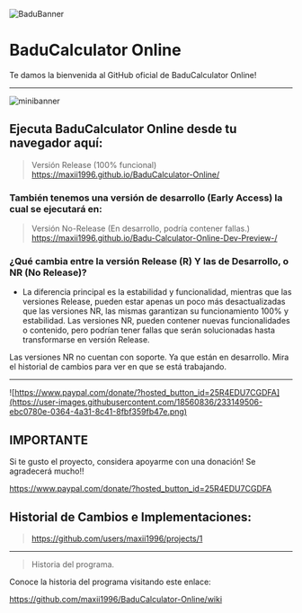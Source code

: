 ![BaduBanner](https://user-images.githubusercontent.com/18560836/233145663-92d514fd-cae1-41af-8e38-a9c18705d674.png)

# BaduCalculator Online

Te damos la bienvenida al GitHub oficial de BaduCalculator Online!


***

![minibanner](https://user-images.githubusercontent.com/18560836/233150090-f3ef19b8-abbd-4c1c-a604-3b565627f08d.png)

## Ejecuta BaduCalculator Online desde tu navegador aquí:

> Versión Release (100% funcional)
> https://maxii1996.github.io/BaduCalculator-Online/


### También tenemos una versión de desarrollo (Early Access) la cual se ejecutará en:

> Versión No-Release (En desarrollo, podría contener fallas.)
> https://maxii1996.github.io/Badu-Calculator-Online-Dev-Preview-/


### ¿Qué cambia entre la versión Release (R) Y las de Desarrollo, o NR (No Release)?

- La diferencia principal es la estabilidad y funcionalidad, mientras que las versiones Release, pueden estar apenas un poco más desactualizadas que las versiones NR, las mismas garantizan 
su funcionamiento 100% y estabilidad. Las versiones NR, pueden contener nuevas funcionalidades o contenido, pero podrían tener fallas que serán solucionadas hasta transformarse en versión Release.

Las versiones NR no cuentan con soporte. Ya que están en desarrollo.
Mira el historial de cambios para ver en que se está trabajando.

***
![https://www.paypal.com/donate/?hosted_button_id=25R4EDU7CGDFA](https://user-images.githubusercontent.com/18560836/233149506-ebc0780e-0364-4a31-8c41-8fbf359fb47e.png)

## IMPORTANTE 
Si te gusto el proyecto, considera apoyarme con una donación! Se agradecerá mucho!!

https://www.paypal.com/donate/?hosted_button_id=25R4EDU7CGDFA

## Historial de Cambios e Implementaciones:

> https://github.com/users/maxii1996/projects/1





***



> Historia del programa.

Conoce la historia del programa visitando este enlace:

https://github.com/maxii1996/BaduCalculator-Online/wiki
